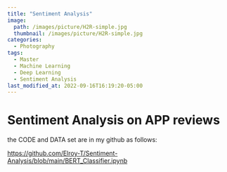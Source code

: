 ```yaml
---
title: "Sentiment Analysis"
image: 
  path: /images/picture/H2R-simple.jpg
  thumbnail: /images/picture/H2R-simple.jpg
categories:
  - Photography
tags:
  - Master
  - Machine Learning
  - Deep Learning
  - Sentiment Analysis
last_modified_at: 2022-09-16T16:19:20-05:00
---
```


# Sentiment Analysis on APP reviews

the CODE and DATA set are in my github as follows:

<https://github.com/Elroy-T/Sentiment-Analysis/blob/main/BERT_Classifier.ipynb>




